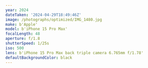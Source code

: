 ```yaml
---
year: 2024
dateTaken: '2024-04-29T18:49:46Z'
image: /photographs/optimized/IMG_1480.jpg
make: b'Apple'
model: b'iPhone 15 Pro Max'
focalLength: 48
aperture: f/1.8
shutterSpeed: 1/25s
iso: 500
lens: b'iPhone 15 Pro Max back triple camera 6.765mm f/1.78'
defaultBackgroundColor: black
---
```

